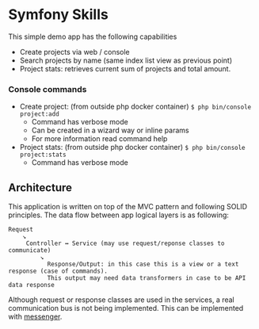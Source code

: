 # Symfony Skills

This simple demo app has the following capabilities

- Create projects via web / console
- Search projects by name (same index list view as previous point)
- Project stats: retrieves current sum of projects and total amount.

### Console commands
- Create project: (from outside php docker container) `$ php bin/console project:add`
  - Command has verbose mode
  - Can be created in a wizard way or inline params
  - For more information read command help
- Project stats: (from outside php docker container) `$ php bin/console project:stats`
  - Command has verbose mode

## Architecture
This application is written on top of the MVC pattern and following SOLID principles.
The data flow between app logical layers is as following:

    Request
        ↘️                
         Controller ↔️ Service (may use request/reponse classes to communicate)
             ↘️
               Response/Output: in this case this is a view or a text response (case of commands).
               This output may need data transformers in case to be API data response

Although request or response classes are used in the services, 
a real communication bus is not being implemented. 
This can be implemented with [messenger](https://symfony.com/doc/current/messenger.html).
